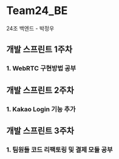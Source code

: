 # Team24_BE
24조 백엔드 - 박정우

## 개발 스프린트 1주차

### 1. WebRTC 구현방법 공부


## 개발 스프린트 2주차

### 1. Kakao Login 기능 추가

## 개발 스프린트 3주차

### 1. 팀원들 코드 리팩토링 및 결제 모듈 공부
